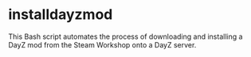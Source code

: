 # installdayzmod
This Bash script automates the process of downloading and installing a DayZ mod from the Steam Workshop onto a DayZ server.
